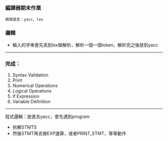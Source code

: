 ### 編譯器期末作業
```
撰寫語言：yacc、lex
```

### 邏輯
- 輸入的字串會先丟到lex做解析，解析一個一個token，解析完之後放到yacc

---
### 完成：
1. Syntax Validation
2. Print
3. Numerical Operations
4. Logical Operations
5. if Expression
6. Variable Definition

---
程式邏輯：放進去yacc，會先遇到program
- 拆解STMTS
- 然後STMT再去做EXP運算，或者PRINT_STMT，等等動作